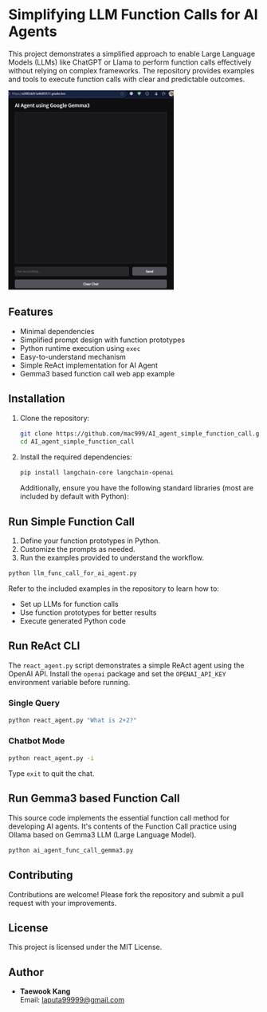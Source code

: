# Simplifying LLM Function Calls for AI Agents

This project demonstrates a simplified approach to enable Large Language Models (LLMs) like ChatGPT or Llama to perform function calls effectively without relying on complex frameworks. The repository provides examples and tools to execute function calls with clear and predictable outcomes.

<img src="https://github.com/mac999/AI_agent_simple_function_call/blob/main/gemma3.gif?raw=true" height="400"/>

## Features

- Minimal dependencies
- Simplified prompt design with function prototypes
- Python runtime execution using `exec`
- Easy-to-understand mechanism
- Simple ReAct implementation for AI Agent
- Gemma3 based function call web app example

## Installation

1. Clone the repository:
   ```bash
   git clone https://github.com/mac999/AI_agent_simple_function_call.git
   cd AI_agent_simple_function_call
   ```

2. Install the required dependencies:
   ```bash
   pip install langchain-core langchain-openai
   ```
   Additionally, ensure you have the following standard libraries (most are included by default with Python):

## Run Simple Function Call 

1. Define your function prototypes in Python.
2. Customize the prompts as needed.
3. Run the examples provided to understand the workflow.
```bash
python llm_func_call_for_ai_agent.py
```

Refer to the included examples in the repository to learn how to:

- Set up LLMs for function calls
- Use function prototypes for better results
- Execute generated Python code

## Run ReAct CLI

The `react_agent.py` script demonstrates a simple ReAct agent using the OpenAI API. Install the `openai` package and set the `OPENAI_API_KEY` environment variable before running.

### Single Query

```bash
python react_agent.py "What is 2+2?"
```

### Chatbot Mode

```bash
python react_agent.py -i
```

Type `exit` to quit the chat.

## Run Gemma3 based Function Call 
This source code implements the essential function call method for developing AI agents. It's contents of the Function Call practice using Ollama based on Gemma3 LLM (Large Language Model).
```bash
python ai_agent_func_call_gemma3.py
```

## Contributing

Contributions are welcome! Please fork the repository and submit a pull request with your improvements.

## License

This project is licensed under the MIT License.

## Author

- **Taewook Kang**  
  Email: [laputa99999@gmail.com](mailto:laputa99999@gmail.com)
